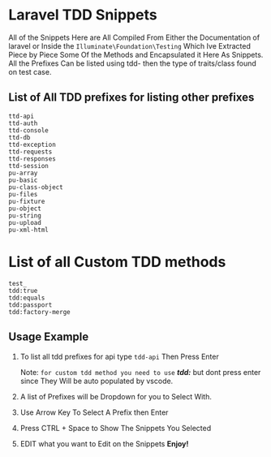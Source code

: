 # Laravel TDD Snippets

All of the Snippets Here are All Compiled From Either the Documentation of laravel or Inside the `Illuminate\Foundation\Testing` Which Ive Extracted Piece by Piece Some Of the Methods and Encapsulated it Here As Snippets. All the Prefixes Can be listed using tdd- then the type of traits/class found on test case.

## List of All TDD prefixes for listing other prefixes

```
ttd-api
ttd-auth
ttd-console
ttd-db
ttd-exception
ttd-requests
ttd-responses
ttd-session
pu-array
pu-basic
pu-class-object
pu-files
pu-fixture
pu-object
pu-string
pu-upload
pu-xml-html
```

# List of all Custom TDD methods

```
test_
tdd:true
tdd:equals
tdd:passport
tdd:factory-merge
```

## Usage Example

1. To list all tdd prefixes for api type `tdd-api` Then Press Enter

   Note: `for custom tdd method you need to use` **_tdd:_** but dont press enter since They Will be auto populated by vscode.

2. A list of Prefixes will be Dropdown for you to Select With.
3. Use Arrow Key To Select A Prefix then Enter
4. Press CTRL + Space to Show The Snippets You Selected
5. EDIT what you want to Edit on the Snippets
**Enjoy!**
